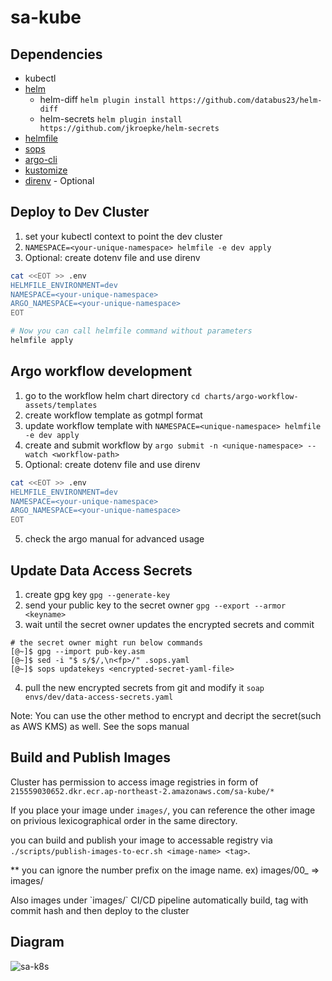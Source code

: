 # sa-kube

## Dependencies

* kubectl
* [helm](https://helm.sh/docs/intro/install/)
    * helm-diff
      `helm plugin install https://github.com/databus23/helm-diff`
    * helm-secrets
      `helm plugin install https://github.com/jkroepke/helm-secrets`
* [helmfile](https://github.com/roboll/helmfile)
* [sops](https://github.com/mozilla/sops)
* [argo-cli](https://github.com/argoproj/argo/releases)
* [kustomize](https://kubectl.docs.kubernetes.io/installation/kustomize/)
* [direnv](https://direnv.net/) - Optional


## Deploy to Dev Cluster

1. set your kubectl context to point the dev cluster
2. `NAMESPACE=<your-unique-namespace> helmfile -e dev apply`
2. Optional: create dotenv file and use direnv
  ```bash 
  cat <<EOT >> .env
  HELMFILE_ENVIRONMENT=dev
  NAMESPACE=<your-unique-namespace>
  ARGO_NAMESPACE=<your-unique-namespace>
  EOT

  # Now you can call helmfile command without parameters
  helmfile apply
  ```


## Argo workflow development

1. go to the workflow helm chart directory
  `cd charts/argo-workflow-assets/templates`
2. create workflow template as gotmpl format
3. update workflow template with `NAMESPACE=<unique-namespace> helmfile -e dev apply`
4. create and submit workflow by `argo submit -n <unique-namespace> --watch <workflow-path>`
4. Optional: create dotenv file and use direnv
  ```bash 
  cat <<EOT >> .env
  HELMFILE_ENVIRONMENT=dev
  NAMESPACE=<your-unique-namespace>
  ARGO_NAMESPACE=<your-unique-namespace>
  EOT
  ```
5. check the argo manual for advanced usage


## Update Data Access Secrets

1. create gpg key
  `gpg --generate-key`
2. send your public key to the secret owner
  `gpg --export --armor <keyname>`
3. wait until the secret owner updates the encrypted secrets and commit
  ```terminal
  # the secret owner might run below commands
  [@~]$ gpg --import pub-key.asm
  [@~]$ sed -i "$ s/$/,\n<fp>/" .sops.yaml
  [@~]$ sops updatekeys <encrypted-secret-yaml-file>
  ```
4. pull the new encrypted secrets from git and modify it
  `soap envs/dev/data-access-secrets.yaml`

Note: You can use the other method to encrypt and decript the secret(such as AWS KMS) as well. See the sops manual


## Build and Publish Images

Cluster has permission to access image registries in form of `215559030652.dkr.ecr.ap-northeast-2.amazonaws.com/sa-kube/*` 

If you place your image under `images/`, you can reference the other image on privious lexicographical order in the same directory.

you can build and publish your image to accessable registry via `./scripts/publish-images-to-ecr.sh <image-name> <tag>`.

** you can ignore the number prefix on the image name. ex) images/00_<imagename> => images/<imagename>

<TODO>
Also images under `images/` CI/CD pipeline automatically build, tag with commit hash and then deploy to the cluster
</TODO>


## Diagram

![sa-k8s](https://user-images.githubusercontent.com/6138947/103160922-1ac0e500-481e-11eb-9c2c-1d1356ccd2ff.png)
